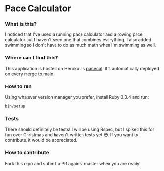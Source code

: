 # Pace Calculator

### What is this?

I noticed that I've used a running pace calculator and a rowing pace calculator but I haven't seen one that combines everything. I also added swimming so I don't have to do as much math when I'm swimming as well.

### Where can I find this?

This application is hosted on Heroku as [pacecal](http://pacecal.herokuapp.com). It's automatically deployed on every merge to main.

### How to run

Using whatever version manager you prefer, install Ruby 3.3.4 and run:

``` sh
bin/setup
```

### Tests

There should definitely be tests! I will be using Rspec, but I spiked this for fun over Christmas and haven't written tests yet 😳. If you want to contribute, it would be appreciated.

### How to contribute

Fork this repo and submit a PR against master when you are ready!
